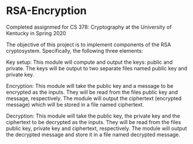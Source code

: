# RSA-Encryption
Completed assignmed for CS 378: Cryptography at the University of Kentucky in Spring 2020 

The objective of this project is to implement components of the RSA cryptosystem. Specifically, the following three elements:

Key setup: This module will compute and output the keys: public and private. The keys will be output to
two separate files named public key and private key.

Encryption: This module will take the public key and a message to be encrypted as the inputs. They
will be read from the files public key and message, respectively. The module will output the ciphertext
(encrypted message) which will be stored in a file named ciphertext.

Decryption: This module will take the public key, the private key and the ciphertext to be decrypted as the
inputs. They will be read from the files public key, private key and ciphertext, respectively. The module
will output the decrypted message and store it in a file named decrypted message.
